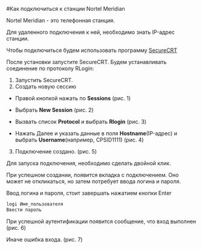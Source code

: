 #Как подключиться к станции Nortel Meridian

Nortel Meridian - это телефонная станция.

Для удаленного подключения к ней, необходимо знать IP-адрес станции. 

Чтобы подключиться будем использовать программу [SecureCRT](https://www.vandyke.com/download/securecrt/download.html)

После установки запустите SecureCRT. Будем устанавливать соединение по протоколу RLogin:

1. Запустить SecureCRT.
2. Создать новую сессию

  -  Правой кнопкой нажать по __Sessions__ (рис. 1)

  - Выбрать __New Session__ (рис. 2)

  - Вызвать список __Protocol__ и выбрать __Rlogin__ (рис. 3)

  - Нажать Далее и указать данные в поля __Hostname__(IP-адрес) и выбрать __Username__(например, CPSID1111) (рис. 4)

3. Подключение создано. (рис. 5)

Для запуска подключения, необходимо сделать двойной клик.

При успешном создании, появится вкладка с подключением. Оно может не откликаться, но затем потребует ввода логина и пароля.

Ввод логина и пароля, стоит завершать нажатием кнопки Enter

```javascript
logi Имя_пользователя
Ввести пароль
```

При успешной аутентификации появится сообщение, что вход выполнен (рис. 6) 

Иначе ошибка входа. (рис. 7)
